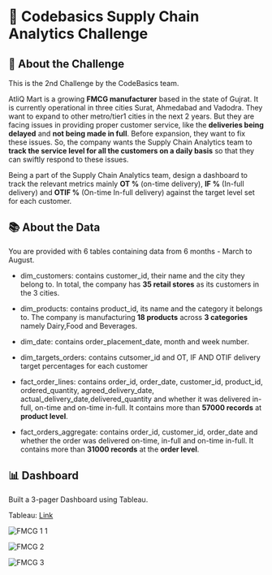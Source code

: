 # :truck: Codebasics Supply Chain Analytics Challenge

## :muscle: About the Challenge

This is the 2nd Challenge by the CodeBasics team.

AtliQ Mart is a growing **FMCG manufacturer** based in the state of Gujrat. It is currently operational in three cities Surat, Ahmedabad and Vadodra. They want to expand to other metro/tier1 cities in the next 2 years. But they are facing issues in providing proper customer service, like the **deliveries being delayed** and **not being made in full**. Before expansion, they want to fix these issues. So, the company wants the Supply Chain Analytics team to **track the service level for all the customers on a daily basis** so that they can swiftly respond to these issues.

Being a part of the Supply Chain Analytics team, design a dashboard to track the relevant metrics mainly **OT %** (on-time delivery), **IF %** (In-full delivery) and **OTIF %** (On-time In-full delivery) against the target level set for each customer.

## :books: About the Data

You are provided with 6 tables containing data from 6 months - March to August.

- dim_customers: contains customer_id, their name and the city they belong to. In total, the company has **35 retail stores** as its customers in the 3 cities.
- dim_products: contains product_id, its name and the category it belongs to. The company is manufacturing **18 products** across **3 categories** namely Dairy,Food and Beverages.
- dim_date: contains order_placement_date, month and week number.
- dim_targets_orders: contains cutsomer_id and OT, IF AND OTIF delivery target percentages for each customer
- fact_order_lines: contains order_id, order_date, customer_id, product_id, ordered_quantity, agreed_delivery_date, actual_delivery_date,delivered_quantity and whether it was delivered in-full, on-time and on-time in-full. It contains more than **57000 records** at **product level**.

- fact_orders_aggregate: contains order_id, customer_id, order_date and whether the order was delivered on-time, in-full and on-time in-full. It contains more than **31000 records** at the **order level**.



## :bar_chart: Dashboard

Built a 3-pager Dashboard using Tableau.

Tableau: [Link](https://public.tableau.com/app/profile/priya.palak7639/viz/FMCGChallenge/Story1)

![FMCG 1 1](https://user-images.githubusercontent.com/96012488/207310165-4cbd1484-3996-464e-960f-afdbf6be4995.png)

![FMCG 2](https://user-images.githubusercontent.com/96012488/207309545-b2793bff-3f53-458a-947f-5de30400bb89.png)

![FMCG 3](https://user-images.githubusercontent.com/96012488/207309574-0b3231ae-c701-42e0-ac01-fcfc4e5192bd.png)



